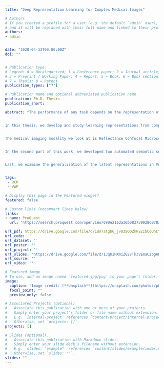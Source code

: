 ```yaml
---
title: "Deep Representation Learning for Complex Medical Images"

# Authors
# If you created a profile for a user (e.g. the default `admin` user), write the username (folder name) here 
# and it will be replaced with their full name and linked to their profile.
authors:
- admin


date: "2020-04-13T00:00:00Z"
doi: ""


# Publication type.
# Legend: 0 = Uncategorized; 1 = Conference paper; 2 = Journal article;
# 3 = Preprint / Working Paper; 4 = Report; 5 = Book; 6 = Book section;
# 7 = Thesis; 8 = Patent
publication_types: ["7"]

# Publication name and optional abbreviated publication name.
publication: Ph.D. Thesis
publication_short:

abstract: "The performance of any task depends on the representation of the data. A good representation should capture the factors of variation relevant to the task at hand while discarding the nuisance variables. Since this is task-specific, the common way to build representations had been to hand-engineer them using domain knowledge. Since the advent of deep learning, this paradigm has shifted in favor of learning the representations in tandem with the task. Whereas there has been remarkable progress in representation learning with deep networks for natural images, medical images do not benefit from this paradigm as much as natural images. This is due to a number of factors particular to this domain, including relative data scarcity, class imbalance (e.g. many more “normal” images than abnormal or containing disease), and objects or patterns of interest occurring at multiple scales and without clear boundaries.  Another challenge for machine learning for medical images is that the tolerance for error is often lower compared to tasks involving natural images. As a result, representation learning for medical images still requires solutions that are tailored to the data and task at hand. 


In this thesis, we develop and study learning representations from complex medical data that enable high performance in several downstream tasks e.g., sequence classification and semantic segmentation. We then look at a more abstract deep learning methodology, generalization in Variational Autoencoders (VAEs), motivated by the limitations of current approaches, to improve our understanding of the relationship between available training data and representation of the more general population of images from which the training data were sampled.                   


The medical imaging modality we look at is Reflectance Confocal Microscopy (RCM), which is an effective, non-invasive pre-screening tool for skin cancer diagnosis. However, RCM images require extensive training and experience to assess accurately. There are few quantitative tools available to standardize image acquisition and analysis, and the available ones are not interpretable. In the first part of this work, we use a RNN with attention on CNN features to delineate in an interpretable manner the skin strata in vertically-oriented stacks of transverse RCM image slices. We introduce a new attention mechanism called Toeplitz attention, which constrains the attention map to have a Toeplitz structure. Testing our model on an expert-labeled dataset of 504 RCM stacks, we achieve 88.07% image-wise classification accuracy, which is the current state of the art.


In the second part of this work, we developed two automated semantic segmentation methods called MU-Net and MED-Net that provide pixel-wise labeling of RCM images into classes of cell structure patterns. The novelty in our approach is the modeling of textural patterns at multiple resolutions, mimicking the traditional procedure for examining pathology images, which routinely starts with low magnification (low resolution, large field of view) followed by closer inspection of suspicious areas with higher magnification (higher resolution, smaller fields of view). We trained and tested our model on non-overlapping partitions of 117 RCM mosaics of melanocytic lesions, an extensive dataset for this application, collected at four clinics in the US, and two in Italy. With patient-wise cross-validation, we achieved pixel-wise mean sensitivity and specificity of 70% and 95%, respectively, with a 0.71 Dice coefficient over six classes. In a second scenario, we partitioned the data by clinic or origin and tested the generalizability of the model across clinics. In this setting, we achieved pixel-wise mean sensitivity and specificity of 74% and 95%, respectively, with a 0.75 Dice coefficient. We compared MU-Net and MED-Net against the state-of-the-art semantic segmentation models and achieved better quantitative segmentation performance than previous approaches. Our results also suggest that, due to their nested multiscale architecture, our models annotated RCM mosaics more coherently, avoiding unrealistically fragmented annotations.


Last, we examine the generalization of the latent representations in VAEs. The VAE objective combines a reconstruction loss (the distortion) and a KL divergence term (the rate) that is often interpreted as a regularizer. Our work re-examines this view. We perform rate-distortion analyses in which we control the strength of the KL term, the network capacity, and the difficulty of the generalization problem. Lowering the coefficient of the KL term lowers generalization in low capacity models, but paradoxically improves generalization in higher capacity models. Moreover, in easier generalization tasks (where the training set examples closely approximate test set examples), lowering the coefficient even improves generalization in low capacity models. These results show that the KL term does not improve generalization in terms of reconstruction loss. This suggests future work to investigate what inductive biases can aid generalization in this class of models."


tags:
 - RCM
 - VAE

# Display this page in the Featured widget?
featured: false

# Custom links (uncomment lines below)
links:
- name: ProQuest
  url: 'https://search.proquest.com/openview/090e2163a36b083759928c078a09f3df/'

url_pdf: https://drive.google.com/file/d/1dA7atgh6_jvU3SOOZkHSZzbCqQhCYWdD/view?usp=sharing
url_code: ''
url_dataset: ''
url_poster: ''
url_project: ''
url_slides: 'https://drive.google.com/file/d/13qKIHXmiZG2vTk3VEmaC2bgAEjOIuaSY/view?usp=sharing'
url_source: ''
url_video: ''

# Featured image
# To use, add an image named `featured.jpg/png` to your page's folder. 
image:
  caption: 'Image credit: [**Unsplash**](https://unsplash.com/photos/pLCdAaMFLTE)'
  focal_point: ""
  preview_only: false

# Associated Projects (optional).
#   Associate this publication with one or more of your projects.
#   Simply enter your project's folder or file name without extension.
#   E.g. `internal-project` references `content/project/internal-project/index.md`.
#   Otherwise, set `projects: []`.
projects: []

# Slides (optional).
#   Associate this publication with Markdown slides.
#   Simply enter your slide deck's filename without extension.
#   E.g. `slides: "example"` references `content/slides/example/index.md`.
#   Otherwise, set `slides: ""`.
slides: ""
---
```

<!-- 
{{% callout note %}}
Click the *Cite* button above to demo the feature to enable visitors to import publication metadata into their reference management software.
{{% /callout %}}

{{% callout note %}}
Create your slides in Markdown - click the *Slides* button to check out the example.
{{% /callout %}} 

Supplementary notes can be added here, including [code, math, and images](https://wowchemy.com/docs/writing-markdown-latex/).
-->
